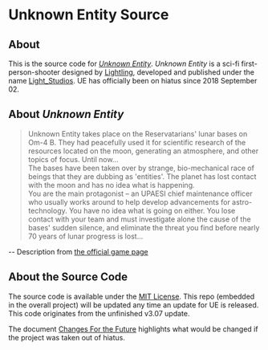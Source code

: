 # Unknown Entity Source

## About

This is the source code for *[Unknown Entity](https://lightstudios.surge.sh/ue1)*. *Unknown Entity* is a sci-fi first-person-shooter designed by [Lightling](https://lightling.surge.sh), developed and published under the name [Light_Studios](https://lightstudios.surge.sh). UE has officially been on hiatus since 2018 September 02.

## About *Unknown Entity*

> Unknown Entity takes place on the Reservatarians' lunar bases on Om-4 B. They had peacefully used it for scientific research of the resources located on the moon, generating an atmosphere, and other topics of focus. Until now...  
The bases have been taken over by strange, bio-mechanical race of beings that they are dubbing as 'entities'. The planet has lost contact with the moon and has no idea what is happening.  
You are the main protagonist – an UPAESI chief maintenance officer who usually works around to help develop advancements for astro-technology. You have no idea what is going on either. You lose contact with your team and must investigate alone the cause of the bases' sudden silence, and eliminate the threat you find before nearly 70 years of lunar progress is lost...

-- Description from [the official game page](https://lightstudios.surge.sh/ue1)

## About the Source Code

The source code is available under the [MIT License](license.md). This repo (embedded in the overall project) will be updated any time an update for UE is released. This code originates from the unfinished v3.07 update.

The document [Changes For the Future](ChangesForFuture.md) highlights what would be changed if the project was taken out of hiatus.